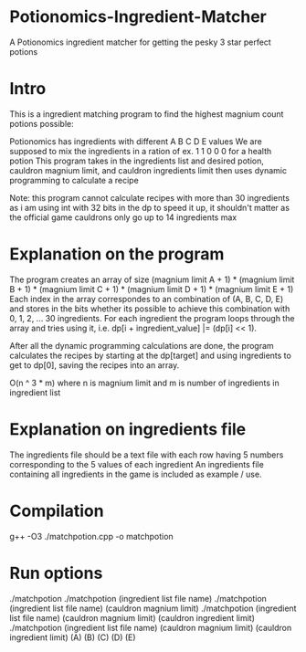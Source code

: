 # Potionomics-Ingredient-Matcher
A Potionomics ingredient matcher for getting the pesky 3 star perfect potions

# Intro
This is a ingredient matching program to find the highest magnium count potions possible: 

Potionomics has ingredients with different A B C D E values 
We are supposed to mix the ingredients in a ration of ex. 1 1 0 0 0 for a health potion
This program takes in the ingredients list and desired potion, cauldron magnium limit, and cauldron ingredients limit then uses dynamic programming to calculate a recipe

Note: this program cannot calculate recipes with more than 30 ingredients as i am using int with 32 bits in the dp to speed it up, it shouldn't matter as the official game cauldrons only go up to 14 ingredients max

# Explanation on the program
The program creates an array of size (magnium limit A + 1) * (magnium limit B + 1) * (magnium limit C + 1) * (magnium limit D + 1) * (magnium limit E + 1) 
Each index in the array correspondes to an combination of (A, B, C, D, E) and stores in the bits whether its possible to achieve this combination with 0, 1, 2, ... 30 ingredients. 
For each ingredient the program loops through the array and tries using it, i.e. dp[i + ingredient_value] |= (dp[i] << 1). 

After all the dynamic programming calculations are done, the program calculates the recipes by starting at the dp[target] and using ingredients to get to dp[0], saving the recipes into an array.

O(n ^ 3 * m) where n is magnium limit and m is number of ingredients in ingredient list

# Explanation on ingredients file
The ingredients file should be a text file with each row having 5 numbers corresponding to the 5 values of each ingredient
An ingredients file containing all ingredients in the game is included as example / use. 

# Compilation 
g++ -O3 ./matchpotion.cpp -o matchpotion

# Run options
./matchpotion
./matchpotion (ingredient list file name) 
./matchpotion (ingredient list file name) (cauldron magnium limit) 
./matchpotion (ingredient list file name) (cauldron magnium limit) (cauldron ingredient limit) 
./matchpotion (ingredient list file name) (cauldron magnium limit) (cauldron ingredient limit) (A) (B) (C) (D) (E) 
